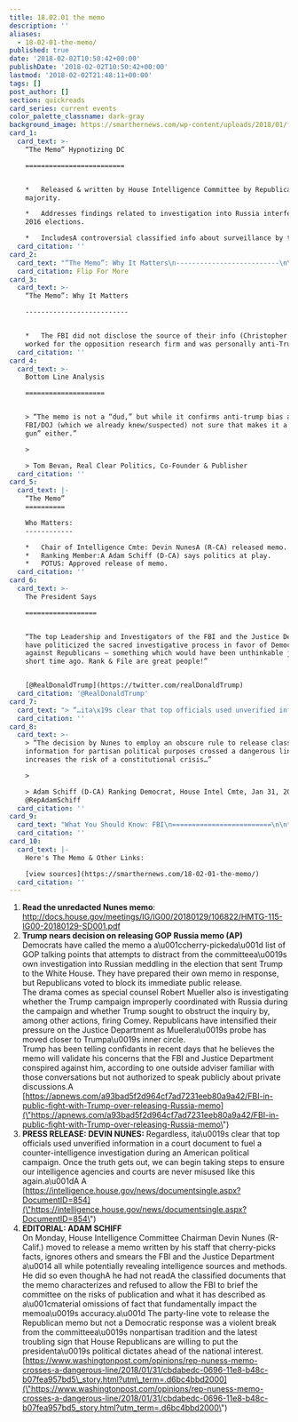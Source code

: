```yaml
---
title: 18.02.01 the memo
description: ''
aliases:
  - 18-02-01-the-memo/
published: true
date: '2018-02-02T10:50:42+00:00'
publishDate: '2018-02-02T10:50:42+00:00'
lastmod: '2018-02-02T21:48:11+00:00'
tags: []
post_author: []
section: quickreads
card_series: current events
color_palette_classname: dark-gray
background_image: https://smarthernews.com/wp-content/uploads/2018/01/flags-scaled.jpg
card_1:
  card_text: >-
    “The Memo” Hypnotizing DC

    =========================


    *   Released & written by House Intelligence Committee by Republican
    majority.

    *   Addresses findings related to investigation into Russia interference in
    2016 elections.

    *   IncludesA controversial classified info about surveillance by the FBI.
  card_citation: ''
card_2:
  card_text: "“The Memo”: Why It Matters\n--------------------------\n\n*   Memo alleges the FBI used info from a person hired by the Democrat National Committee & Clinton campaign to obtain a warrant to secretly a\x1Cspya\x1D on an Americans close to the Trump campaign (Carter Page).\n\nFlip For More"
  card_citation: Flip For More
card_3:
  card_text: >-
    “The Memo”: Why It Matters

    --------------------------


    *   The FBI did not disclose the source of their info (Christopher Steele)
    worked for the opposition research firm and was personally anti-Trump.
  card_citation: ''
card_4:
  card_text: >-
    Bottom Line Analysis

    ====================


    > “The memo is not a “dud,” but while it confirms anti-trump bias at top of
    FBI/DOJ (which we already knew/suspected) not sure that makes it a “smoking
    gun” either.”

    > 

    > Tom Bevan, Real Clear Politics, Co-Founder & Publisher
  card_citation: ''
card_5:
  card_text: |-
    “The Memo”
    ==========

    Who Matters:
    ------------

    *   Chair of Intelligence Cmte: Devin NunesA (R-CA) released memo.
    *   Ranking Member:A Adam Schiff (D-CA) says politics at play.
    *   POTUS: Approved release of memo.
  card_citation: ''
card_6:
  card_text: >-
    The President Says

    ==================


    “The top Leadership and Investigators of the FBI and the Justice Department
    have politicized the sacred investigative process in favor of Democrats and
    against Republicans – something which would have been unthinkable just a
    short time ago. Rank & File are great people!”


    [@RealDonaldTrump](https://twitter.com/realDonaldTrump)
  card_citation: '@RealDonaldTrump'
card_7:
  card_text: "> “…ita\x19s clear that top officials used unverified information in a court document to fuel a counter-intelligence investigation during an American political campaign\n> \n> Devin Nunes (R-CA) Chair of House Intelligence Cmte, Jan 31, 2018"
  card_citation: ''
card_8:
  card_text: >-
    > “The decision by Nunes to employ an obscure rule to release classified
    information for partisan political purposes crossed a dangerous line, and
    increases the risk of a constitutional crisis…”

    > 

    > Adam Schiff (D-CA) Ranking Democrat, House Intel Cmte, Jan 31, 2018 via
    @RepAdamSchiff
  card_citation: ''
card_9:
  card_text: "What You Should Know: FBI\n=========================\n\n*   FBI statement:A A “grave concerns” about memo’s accuracy\n*   Surveillance of Americans by the FBI is approved throughA FISA courts a\x13 similar to getting a warrant in aA classifiedA setting.\n*   However, if you’re “spied” on by FBI, you would not be told."
  card_citation: ''
card_10:
  card_text: |-
    Here's The Memo & Other Links:

    [view sources](https://smarthernews.com/18-02-01-the-memo/)
  card_citation: ''
---
```

1.  **Read the unredacted Nunes memo**: http://docs.house.gov/meetings/IG/IG00/20180129/106822/HMTG-115-IG00-20180129-SD001.pdf
2.  **Trump nears decision on releasing GOP Russia memo (AP)**  
    Democrats have called the memo a a\\u001ccherry-pickeda\\u001d list of GOP talking points that attempts to distract from the committeea\\u0019s own investigation into Russian meddling in the election that sent Trump to the White House. They have prepared their own memo in response, but Republicans voted to block its immediate public release.  
    The drama comes as special counsel Robert Mueller also is investigating whether the Trump campaign improperly coordinated with Russia during the campaign and whether Trump sought to obstruct the inquiry by, among other actions, firing Comey. Republicans have intensified their pressure on the Justice Department as Muellera\\u0019s probe has moved closer to Trumpa\\u0019s inner circle.  
    Trump has been telling confidants in recent days that he believes the memo will validate his concerns that the FBI and Justice Department conspired against him, according to one outside adviser familiar with those conversations but not authorized to speak publicly about private discussions.A [https://apnews.com/a93bad5f2d964cf7ad7231eeb80a9a42/FBI-in-public-fight-with-Trump-over-releasing-Russia-memo](\"https://apnews.com/a93bad5f2d964cf7ad7231eeb80a9a42/FBI-in-public-fight-with-Trump-over-releasing-Russia-memo\")
3.  **PRESS RELEASE: DEVIN NUNES:** Regardless, ita\\u0019s clear that top officials used unverified information in a court document to fuel a counter-intelligence investigation during an American political campaign. Once the truth gets out, we can begin taking steps to ensure our intelligence agencies and courts are never misused like this again.a\\u001dA A [https://intelligence.house.gov/news/documentsingle.aspx?DocumentID=854](\"https://intelligence.house.gov/news/documentsingle.aspx?DocumentID=854\")
4.  **EDITORIAL: ADAM SCHIFF**  
    On Monday, House Intelligence Committee Chairman Devin Nunes (R-Calif.) moved to release a memo written by his staff that cherry-picks facts, ignores others and smears the FBI and the Justice Department a\\u0014 all while potentially revealing intelligence sources and methods. He did so even thoughA he had not readA the classified documents that the memo characterizes and refused to allow the FBI to brief the committee on the risks of publication and what it has described as a\\u001cmaterial omissions of fact that fundamentally impact the memoa\\u0019s accuracy.a\\u001d The party-line vote to release the Republican memo but not a Democratic response was a violent break from the committeea\\u0019s nonpartisan tradition and the latest troubling sign that House Republicans are willing to put the presidenta\\u0019s political dictates ahead of the national interest.[https://www.washingtonpost.com/opinions/rep-nuness-memo-crosses-a-dangerous-line/2018/01/31/cbdabedc-0696-11e8-b48c-b07fea957bd5\_story.html?utm\_term=.d6bc4bbd2000](\"https://www.washingtonpost.com/opinions/rep-nuness-memo-crosses-a-dangerous-line/2018/01/31/cbdabedc-0696-11e8-b48c-b07fea957bd5_story.html?utm_term=.d6bc4bbd2000\")